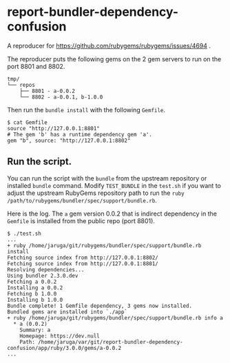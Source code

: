 # report-bundler-dependency-confusion

A reproducer for https://github.com/rubygems/rubygems/issues/4694 .

The reproducer puts the following gems on the 2 gem servers to run on the port 8801 and 8802.

```
tmp/
└── repos
    ├── 8801 - a-0.0.2
    └── 8802 - a-0.0.1, b-1.0.0
```

Then run the `bundle install` with the following `Gemfile`.

```
$ cat Gemfile
source "http://127.0.0.1:8801"
# The gem 'b' has a runtime dependency gem 'a'.
gem "b", source: "http://127.0.0.1:8802"
```

## Run the script.

You can run the script with the `bundle` from the upstream repository or installed `bundle` command.
Modify `TEST_BUNDLE` in the `test.sh` if you want to adjust the upstream RubyGems repository path to run the `ruby /path/to/rubygems/bundler/spec/support/bundle.rb`.

Here is the log. The `a` gem version 0.0.2 that is indirect dependency in the `Gemfile` is installed from the public repo (port 8801).

```
$ ./test.sh
...
+ ruby /home/jaruga/git/rubygems/bundler/spec/support/bundle.rb install
Fetching source index from http://127.0.0.1:8802/
Fetching source index from http://127.0.0.1:8801/
Resolving dependencies...
Using bundler 2.3.0.dev
Fetching a 0.0.2
Installing a 0.0.2
Fetching b 1.0.0
Installing b 1.0.0
Bundle complete! 1 Gemfile dependency, 3 gems now installed.
Bundled gems are installed into `./app`
+ ruby /home/jaruga/git/rubygems/bundler/spec/support/bundle.rb info a
  * a (0.0.2)
    Summary: a
    Homepage: https://dev.null
    Path: /home/jaruga/var/git/report-bundler-dependency-confusion/app/ruby/3.0.0/gems/a-0.0.2
...
```
